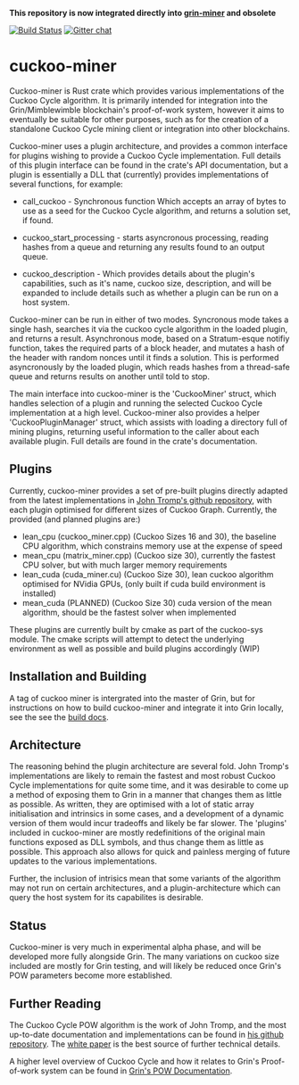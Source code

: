 **This repository is now integrated directly into [grin-miner](https://github.com/mimblewimble/grin-miner) and obsolete**

[![Build Status](https://travis-ci.org/mimblewimble/cuckoo-miner.svg?branch=master)](https://travis-ci.org/mimblewimble/cuckoo-miner) [![Gitter chat](https://badges.gitter.im/grin_community/Lobby.png)](https://gitter.im/grin_community/Lobby)
# cuckoo-miner

Cuckoo-miner is Rust crate which provides various implementations of the Cuckoo Cycle algorithm. It is primarily intended for
integration into the Grin/Mimblewimble blockchain's proof-of-work system, however it aims to eventually be suitable for other 
purposes, such as for the creation of a standalone Cuckoo Cycle mining client or integration into other blockchains.

Cuckoo-miner uses a plugin architecture, and provides a common interface for plugins wishing to provide a Cuckoo Cycle
implementation. Full details of this plugin interface can be found in the crate's API documentation, but a plugin is 
essentially a DLL that (currently) provides implementations of several functions, for example:

* call_cuckoo - Synchronous function Which accepts an array of bytes to use as a seed for the Cuckoo Cycle algorithm, and returns a solution set,
if found. 

* cuckoo_start_processing - starts asyncronous processing, reading hashes from a queue and returning any results found to an output queue.

* cuckoo_description - Which provides details about the plugin's capabilities, such as it's name, cuckoo size, description,
and will be expanded to include details such as whether a plugin can be run on a host system.

Cuckoo-miner can be run in either of two modes. Syncronous mode takes a single hash, searches it via the cuckoo cycle algorithm in the loaded
plugin, and returns a result. Asynchronous mode, based on a Stratum-esque notifiy function, takes the required parts of a block header, and mutates
a hash of the header with random nonces until it finds a solution. This is performed asyncronously by the loaded plugin, which reads hashes
from a thread-safe queue and returns results on another until told to stop.

The main interface into cuckoo-miner is the 'CuckooMiner' struct, which handles selection of a plugin and running the selected
Cuckoo Cycle implementation at a high level. Cuckoo-miner also provides a helper 'CuckooPluginManager' struct, which assists with loading a
directory full of mining plugins, returning useful information to the caller about each available plugin. Full details
are found in the crate's documentation.

## Plugins

Currently, cuckoo-miner provides a set of pre-built plugins directly adapted from the latest implementations in 
[John Tromp's github repository](https://github.com/tromp/cuckoo), with each plugin optimised for different sizes of Cuckoo Graph.
Currently, the provided (and planned plugins are:)

* lean_cpu (cuckoo_miner.cpp) (Cuckoo Sizes 16 and 30), the baseline CPU algorithm, which constrains memory use at the expense of speed
* mean_cpu (matrix_miner.cpp) (Cuckoo size 30), currently the fastest CPU solver, but with much larger memory requirements
* lean_cuda (cuda_miner.cu) (Cuckoo Size 30), lean cuckoo algorithm optimised for NVidia GPUs, (only built if cuda build environment is installed)
* mean_cuda (PLANNED) (Cuckoo Size 30) cuda version of the mean algorithm, should be the fastest solver when implemented

These plugins are currently built by cmake as part of the cuckoo-sys module. The cmake scripts will attempt to detect the underlying environment
as well as possible and build plugins accordingly (WIP)

## Installation and Building

A tag of cuckoo miner is intergrated into the master of Grin, but for instructions on how to build cuckoo-miner and integrate it into 
Grin locally, see the see the [build docs](doc/build.md).

## Architecture

The reasoning behind the plugin architecture are several fold. John Tromp's implementations are likely to remain the fastest
and most robust Cuckoo Cycle implementations for quite some time, and it was desirable to come up a method of exposing them 
to Grin in a manner that changes them as little as possible. As written, they are optimised with a lot of static 
array initialisation and intrinsics in some cases, and a development of a dynamic version of them would incur tradeoffs
and likely be far slower. The 'plugins' included in cuckoo-miner are mostly redefinitions of the original main functions
exposed as DLL symbols, and thus change them as little as possible. This approach also allows for quick and painless
merging of future updates to the various implementations.

Further, the inclusion of intrisics mean that some variants of the algorithm may not run
on certain architectures, and a plugin-architecture which can query the host system for its capabilites is desirable.

## Status

Cuckoo-miner is very much in experimental alpha phase, and will be developed more fully alongside Grin. The many
variations on cuckoo size included are mostly for Grin testing, and will likely be reduced once Grin's POW parameters
become more established.

## Further Reading

The Cuckoo Cycle POW algorithm is the work of John Tromp, and the most up-to-date documentation and implementations
can be found in [his github repository](https://github.com/tromp/cuckoo). The
[white paper](https://github.com/tromp/cuckoo/blob/master/doc/cuckoo.pdf) is the best source of
further technical details. 

A higher level overview of Cuckoo Cycle and how it relates to Grin's Proof-of-work system can be found in 
[Grin's POW Documentation](https://github.com/ignopeverell/grin/blob/master/doc/pow/pow.md).

